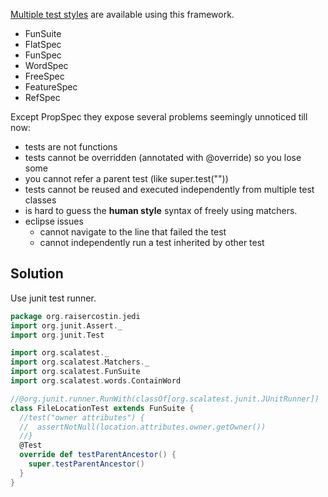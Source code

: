 [Multiple test styles](http://www.scalatest.org/user_guide/selecting_a_style) are available using this framework.
  - FunSuite
  - FlatSpec
  - FunSpec
  - WordSpec
  - FreeSpec
  - FeatureSpec
  - RefSpec

Except PropSpec they expose several problems seemingly unnoticed till now:
  - tests are not functions
  - tests cannot be overridden (annotated with @override) so you lose some
  - you cannot refer a parent test (like super.test(""))
  - tests cannot be reused and executed independently from multiple test classes
  - is hard to guess the **human style** syntax of freely using matchers.
  - eclipse issues
    - cannot navigate to the line that failed the test
    - cannot independently run a test inherited by other test

## Solution
Use junit test runner.

```scala
package org.raisercostin.jedi
import org.junit.Assert._
import org.junit.Test

import org.scalatest._
import org.scalatest.Matchers._
import org.scalatest.FunSuite
import org.scalatest.words.ContainWord

//@org.junit.runner.RunWith(classOf[org.scalatest.junit.JUnitRunner])
class FileLocationTest extends FunSuite {
  //test("owner attributes") {
  //  assertNotNull(location.attributes.owner.getOwner())
  //}
  @Test
  override def testParentAncestor() {
    super.testParentAncestor()
  }
}
```